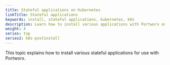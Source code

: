 ```yaml
---
title: Stateful applications on Kubernetes
linkTitle: Stateful applications
keywords: install, stateful applications, kubernetes, k8s
description: Learn how to install various applications with Portworx on Kubernetes
weight: 4
series: top
series2: k8s-postinstall
---
```


This topic explains how to install various stateful applications for use with Portworx.
